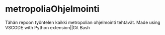 # metropoliaOhjelmointi

Tähän repoon työntelen kaikki metropolian ohjelmointi tehtävät.
Made using VSCODE with Python extension||Git Bash
